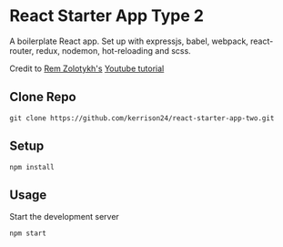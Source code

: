 # React Starter App Type 2
A boilerplate React app.
Set up with expressjs, babel, webpack, react-router, redux, nodemon, hot-reloading and scss.

Credit to [Rem Zolotykh's](https://twitter.com/remzolotykh)
[Youtube tutorial](https://www.youtube.com/playlist?list=PLuNEz8XtB51K-x3bwCC9uNM_cxXaiCcRY)




Clone Repo
---
```
git clone https://github.com/kerrison24/react-starter-app-two.git
```


Setup
---

```
npm install
```


Usage
---
Start the development server
```
npm start
```
